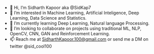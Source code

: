 - 👋 Hi, I’m Sidharth Kapoor aka @SidKap7 
- 👀 I’m interested in Machine Learning, Artificial Inteligence, Deep Learning, Data Science and Statistics.
- 🌱 I’m currently learning Deep Learning, Natural language Processing.
- 💞️ I’m looking to collaborate on projects using traditional ML, NLP, OpenCV, CNN, GAN and Reinforcement Learning.
- 📫 Reach me at SidharthKapoor.100@gmail.com or send me a DM on twitter @sid_cool100
